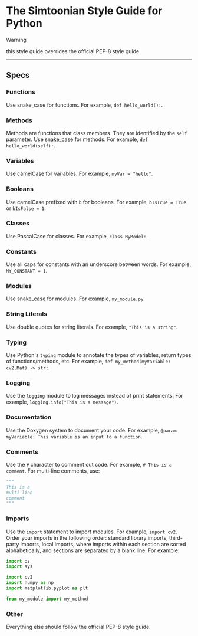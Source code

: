 # The Simtoonian Style Guide for Python
> [!WARNING]
> this style guide overrides the official PEP-8 style guide
---

## Specs

### Functions
Use snake_case for functions. For example, `def hello_world():`.

### Methods
Methods are functions that class members. They are identified by the `self` parameter. Use snake_case for methods. For example, `def hello_world(self):`.

### Variables
Use camelCase for variables. For example, `myVar = "hello"`.

### Booleans
Use camelCase prefixed with `b` for booleans. For example, `bIsTrue = True` or `bIsFalse = 1`.

### Classes
Use PascalCase for classes. For example, `class MyModel:`.

### Constants
Use all caps for constants with an underscore between words. For example, `MY_CONSTANT = 1`.

### Modules
Use snake_case for modules. For example, `my_module.py`.

### String Literals
Use double quotes for string literals. For example, `"This is a string"`.

### Typing
Use Python's `typing` module to annotate the types of variables, return types of functions/methods, etc. For example, `def my_method(myVariable: cv2.Mat) -> str:`.

### Logging
Use the `logging` module to log messages instead of print statements. For example, `logging.info("This is a message")`.

### Documentation
Use the Doxygen system to document your code. For example, `@param myVariable: This variable is an input to a function`.

### Comments
Use the `#` character to comment out code. For example, `# This is a comment`. For multi-line comments, use:
```python
"""
This is a
multi-line
comment
"""
```

### Imports
Use the `import` statement to import modules. For example, `import cv2`. Order your imports in the following order: standard library imports, third-party imports, local imports, where imports within each section are sorted alphabetically, and sections are separated by a blank line. For example:
```python
import os
import sys

import cv2
import numpy as np
import matplotlib.pyplot as plt

from my_module import my_method
```

### Other
Everything else should follow the official PEP-8 style guide.